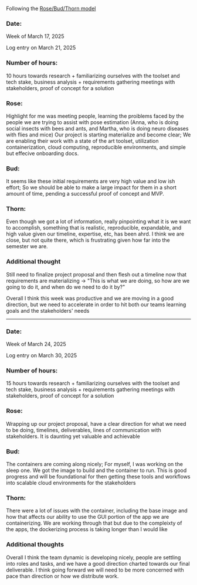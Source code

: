 Following the [Rose/Bud/Thorn model](https://www.panoramaed.com/blog/rose-bud-thorn-activity-and-worksheet#:~:text=%22Rose%2C%20Bud%2C%20Thorn%22%20is%20a%20mindful%20design%2D,day%2C%20week%2C%20or%20month.)
### Date:
Week of March 17, 2025

Log entry on March 21, 2025

### Number of hours:
10 hours towards research + familiarizing ourselves with the toolset and tech stake, business analysis + requirements gathering meetings with stakeholders, proof of concept for a
solution

### Rose:
Highlight for me was meeting people, learning the proiblems faced by the people we are trying to assist with pose estimation
(Anna, who is doing social insects with bees and ants, and Martha, who is doing neuro diseases with flies and mice)
Our project is starting materialize and become clear; We are enabling their work with a state of the art toolset, utilization containerization, cloud computing, 
reproducible environments, and simple but effecive onboarding docs.

### Bud:
It seems like these initial requirements are very high value and low ish effort; So we should be able to make a large impact for them in a short amount of time,
pending a successful proof of concept and MVP.

### Thorn:
Even though we got a lot of information, really pinpointing what it is we want to accomplish, something that is realistic, reproducible, expandable, and high value given
our timeline, expertise, etc, has been ahrd. I think we are close, but not quite there, which is frustrating given how far into the semester we are. 

### Additional thought
Still need to finalize project proposal and then flesh out a timeline now that requirements are materializing -> "This is what we are doing, so how are we going to do it, and when do we need to do it by?"

Overall I think this week was productive and we are moving in a good direction, but we need to accelerate in order to hit both our teams learning goals and the stakeholders' needs

---

### Date:
Week of March 24, 2025

Log entry on March 30, 2025

### Number of hours:
15 hours towards research + familiarizing ourselves with the toolset and tech stake, business analysis + requirements gathering meetings with stakeholders, proof of concept for a solution

### Rose:
Wrapping up our project proposal, have a clear direction for what we need to be doing, timelines, deliverables, lines of communication with stakeholders. It is daunting yet valuable and achievable

### Bud:
The containers are coming along nicely; For myself, I was working on the sleep one. We got the image to build and the container to run. This is good progress and will be foundational for then getting these tools and workflows into scalable cloud environments for the stakeholders

### Thorn:
There were a lot of issues with the container, including the base image and how that affects our ability to use the GUI portion of the app we are containerizing. We are working through that but due to the compleixty of the apps, the dockerizing process is taking longer than I would like

### Additional thoughts
Overall I think the team dynamic is developing nicely, people are settling into roles and tasks, and we have a good direction charted towards our final deliverable. I think going forward we will need to be more concerned with pace than direction or how we distribute work.
